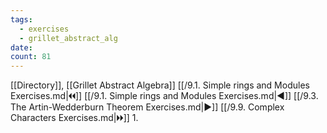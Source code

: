 ```yaml
---
tags:
  - exercises
  - grillet_abstract_alg
date:
count: 81
---
```

[[Directory]], [[Grillet Abstract Algebra]]
[[/9.1. Simple rings and Modules Exercises.md|🞀🞀]] [[/9.1. Simple rings and Modules Exercises.md|◀]] [[/9.3. The Artin-Wedderburn Theorem Exercises.md|▶]] [[/9.9. Complex Characters Exercises.md|🞂🞂]]
1. 